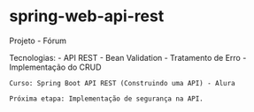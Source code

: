# spring-web-api-rest

  Projeto - Fórum
  
  Tecnologias:
    - API REST
    - Bean Validation
    - Tratamento de Erro
    - Implementação do CRUD
    
    Curso: Spring Boot API REST (Construindo uma API) - Alura
    
    Próxima etapa: Implementação de segurança na API.
